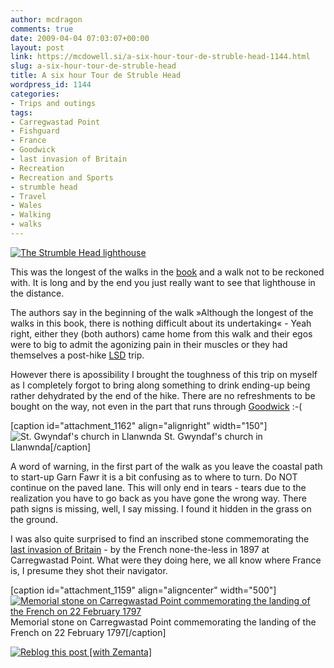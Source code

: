 ```yaml
---
author: mcdragon
comments: true
date: 2009-04-04 07:03:07+00:00
layout: post
link: https://mcdowell.si/a-six-hour-tour-de-struble-head-1144.html
slug: a-six-hour-tour-de-struble-head
title: A six hour Tour de Struble Head
wordpress_id: 1144
categories:
- Trips and outings
tags:
- Carregwastad Point
- Fishguard
- France
- Goodwick
- last invasion of Britain
- Recreation
- Recreation and Sports
- strumble head
- Travel
- Wales
- Walking
- walks
---
```


[![The Strumble Head lighthouse](https://dwlcvfkt1l4wn.cloudfront.net/2009/04/strumble_head_lighthouse1-1.jpg)](https://mcdowell.si/about/gallery?album=StrumbleHead)


This was the longest of the walks in the [book](http://www.amazon.co.uk/Walking-Pembrokeshire-Circular-National-Cicerone/dp/1852844310/ref=sr_11_1?ie=UTF8&qid=1237062996&sr=11-1) and a walk not to be reckoned with. It is long and by the end you just really want to see that lighthouse in the distance.

The authors say in the beginning of the walk »Although the longest of the walks in this book, there is nothing difficult about its undertaking« - Yeah right, either they (both authors) came home from this walk and their egos were to big to admit the agonizing pain in their muscles or they had themselves a post-hike [LSD](http://en.wikipedia.org/wiki/Lysergic_acid_diethylamide) trip.

However there is apossibility I brought the toughness of this trip on myself as I completely forgot to bring along something to drink ending-up being rather dehydrated by the end of the hike. There are no refreshments to be bought on the way, not even in the part that runs through [Goodwick](http://en.wikipedia.org/wiki/Goodwick) :-(

[caption id="attachment_1162" align="alignright" width="150"]![St. Gwyndaf's church in Llanwnda](https://dwlcvfkt1l4wn.cloudfront.net/2009/04/p4040023_smaller1-1-150x150.jpg) St. Gwyndaf's church in Llanwnda[/caption]

A word of warning, in the first part of the walk as you leave the coastal path to start-up Garn Fawr it is a bit confusing as to where to turn. Do NOT continue on the paved lane. This will only end in tears - tears due to the realization you have to go back as you have gone the wrong way. There path signs is missing, well, I say missing. I found it hidden in the grass on the ground.

I was also quite surprised to find an inscribed stone commemorating the [last invasion of Britain](http://en.wikipedia.org/wiki/Last_invasion_of_Britain) - by the French none-the-less in 1897 at Carregwastad Point. What were they doing here, we all know where France is, I presume they shot their navigator.

[caption id="attachment_1159" align="aligncenter" width="500"][![Memorial stone on Carregwastad Point commemorating the landing of the French on 22 February 1797](https://dwlcvfkt1l4wn.cloudfront.net/2009/04/carregwastad_point1-1.jpg)](https://mcdowell.si/about/gallery?album=StrumbleHead) Memorial stone on Carregwastad Point commemorating the landing of the French on 22 February 1797[/caption]



[![Reblog this post [with Zemanta]](http://img.zemanta.com/reblog_e.png?x-id=594eec0a-01c7-48e2-8b1a-df3315297bb3)](http://reblog.zemanta.com/zemified/594eec0a-01c7-48e2-8b1a-df3315297bb3/)
